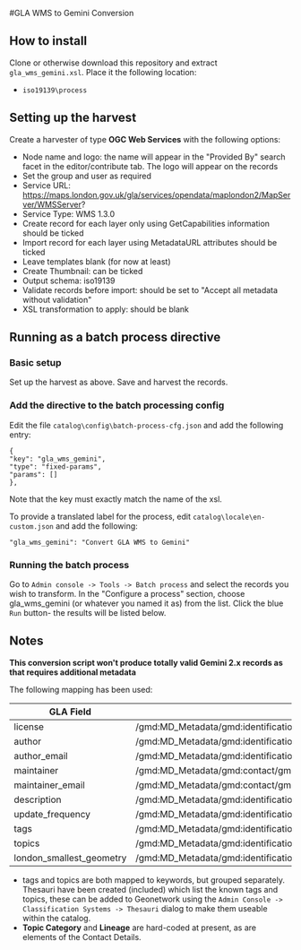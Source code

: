 #GLA WMS to Gemini Conversion

## How to install

Clone or otherwise download this repository and extract `gla_wms_gemini.xsl`. Place it the following location:

* `iso19139\process`

## Setting up the harvest

Create a harvester of type **OGC Web Services** with the following options:

* Node name and logo: the name will appear in the "Provided By" search facet in the editor/contribute tab. The logo will appear on the records
* Set the group and user as required
* Service URL: https://maps.london.gov.uk/gla/services/opendata/maplondon2/MapServer/WMSServer?
* Service Type: WMS 1.3.0
* Create record for each layer only using GetCapabilities information should be ticked
* Import record for each layer using MetadataURL attributes should be ticked
* Leave templates blank (for now at least)
* Create Thumbnail: can be ticked
* Output schema: iso19139
* Validate records before import: should be set to "Accept all metadata without validation"
* XSL transformation to apply: should be blank

## Running as a batch process directive

### Basic setup

Set up the harvest as above. Save and harvest the records.

### Add the directive to the batch processing config

Edit the file `catalog\config\batch-process-cfg.json` and add the following entry:

	{
	"key": "gla_wms_gemini",
	"type": "fixed-params",
	"params": []
	},

Note that the key must exactly match the name of the xsl.

To provide a translated label for the process, edit `catalog\locale\en-custom.json` and add the following:

	"gla_wms_gemini": "Convert GLA WMS to Gemini"

### Running the batch process

Go to `Admin console -> Tools -> Batch process` and select the records you wish to transform. In the "Configure a process" section, choose gla_wms_gemini (or whatever you named it as) from the list. Click the blue `Run` button- the results will be listed below.

## Notes

**This conversion script won't produce totally valid Gemini 2.x records as that requires additional metadata**

The following mapping has been used:

| GLA Field | Metadata XPATH |
| ----------| ---------------| 
| license | /gmd:MD_Metadata/gmd:identificationInfo/gmd:MD_DataIdentifiation/gmd:resourceConstraints/gmd:MD_LegalConstraints/gmd:useConstraints |
| author | /gmd:MD_Metadata/gmd:identificationInfo/gmd:MD_DataIdentification/gmd:pointOfContact/gmd:CI_ResponsibleParty/gmd:organisationName |
| author_email | /gmd:MD_Metadata/gmd:identificationInfo/gmd:MD_DataIdentification/gmd:pointOfContact/gmd:CI_ResponsibleParty/gmd:contactInfo/gmd:CI_Contact/gmd:address/gmd:CI_Address/gmd:electronicMailAddress |
| maintainer | /gmd:MD_Metadata/gmd:contact/gmd:CI_ResponsibleParty/gmd:organisationName |
| maintainer_email | /gmd:MD_Metadata/gmd:contact/gmd:CI_ResponsibleParty/gmd:contactInfo/gmd:CI_Contact/gmd:address/gmd:CI_Address/gmd:electronicMailAddress |
| description | /gmd:MD_Metadata/gmd:identificationInfo/gmd:MD_DataIdentification/gmd:abstract |
| update_frequency | /gmd:MD_Metadata/gmd:identificationInfo/gmd:MD_DataIdentification/gmd:resourceMaintenance/gmd:MD_MaintenanceInformation/gmd:maintenanceAndUpdateFrequency |
| tags | /gmd:MD_Metadata/gmd:identificationInfo/gmd:MD_DataIdentification/gmd:descriptiveKeywords/gmd:MD_Keywords/gmd:keyword |
| topics | /gmd:MD_Metadata/gmd:identificationInfo/gmd:MD_DataIdentification/gmd:descriptiveKeywords/gmd:MD_Keywords/gmd:keyword |
| london_smallest_geometry | /gmd:MD_Metadata/gmd:identificationInfo/gmd:MD_DataIdentification/gmd:supplementalInformation |

* tags and topics are both mapped to keywords, but grouped separately. Thesauri have been created (included) which list the known tags and topics, these can be added to Geonetwork using the `Admin Console -> Classification Systems -> Thesauri` dialog to make them useable within the catalog.
* **Topic Category** and **Lineage** are hard-coded at present, as are elements of the Contact Details.

